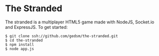 # The Stranded

The stranded is a multiplayer HTML5 game made with NodeJS, Socket.io and ExpressJS. To get started:

    $ git clone ssh://github.com/gedsm/the-stranded.git
    $ cd the-stranded
    $ npm install
    $ node app.js
